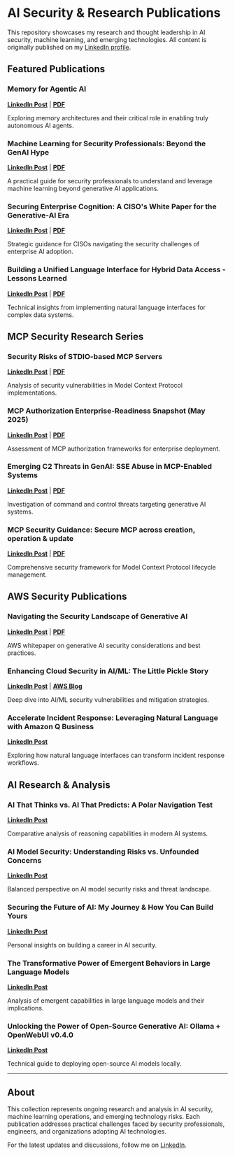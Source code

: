 # AI Security & Research Publications

This repository showcases my research and thought leadership in AI security, machine learning, and emerging technologies. All content is originally published on my [LinkedIn profile](https://www.linkedin.com/in/schwartz1375/).

## Featured Publications

### Memory for Agentic AI
**[LinkedIn Post](https://www.linkedin.com/posts/schwartz1375_memory-for-agentic-ai-activity-7367139808722296832-PUGD)** | **[PDF](./PDFs/Memory_for_Agentic_AI.pdf)**

Exploring memory architectures and their critical role in enabling truly autonomous AI agents.

### Machine Learning for Security Professionals: Beyond the GenAI Hype
**[LinkedIn Post](https://www.linkedin.com/posts/schwartz1375_machine-learning-for-security-professionals-activity-7352387765847695361-T1z-)** | **[PDF](./PDFs/Machine_Learning_for_Security_Professionals.pdf)**

A practical guide for security professionals to understand and leverage machine learning beyond generative AI applications.

### Securing Enterprise Cognition: A CISO's White Paper for the Generative-AI Era
**[LinkedIn Post](https://www.linkedin.com/posts/schwartz1375_securing-enterprise-cognition-activity-7343473748672479232-2VCM)** | **[PDF](./PDFs/Securing_Enterprise_Cognition.pdf)**

Strategic guidance for CISOs navigating the security challenges of enterprise AI adoption.

### Building a Unified Language Interface for Hybrid Data Access - Lessons Learned
**[LinkedIn Post](https://www.linkedin.com/posts/schwartz1375_building-a-unified-language-interface-for-activity-7338393846994665474-mOT4)** | **[PDF](./PDFs/Building_Unified_Language_Interface.pdf)**

Technical insights from implementing natural language interfaces for complex data systems.

## MCP Security Research Series

### Security Risks of STDIO-based MCP Servers
**[LinkedIn Post](https://www.linkedin.com/posts/schwartz1375_security-risks-of-stdio-based-mcp-activity-7329120823787610112-YBX6)** | **[PDF](./PDFs/Security_Risks_STDIO_MCP_Servers.pdf)**

Analysis of security vulnerabilities in Model Context Protocol implementations.

### MCP Authorization Enterprise-Readiness Snapshot (May 2025)
**[LinkedIn Post](https://www.linkedin.com/posts/schwartz1375_mcp-authorization-enterprise-readiness-snapshot-activity-7328748129120378881-Y5OQ)** | **[PDF](./PDFs/MCP_Authorization_Enterprise_Readiness.pdf)**

Assessment of MCP authorization frameworks for enterprise deployment.

### Emerging C2 Threats in GenAI: SSE Abuse in MCP-Enabled Systems
**[LinkedIn Post](https://www.linkedin.com/posts/schwartz1375_emerging-c2-threats-in-genai-activity-7325849599175266304-Sc5q)** | **[PDF](./PDFs/Emerging_C2_Threats_GenAI.pdf)**

Investigation of command and control threats targeting generative AI systems.

### MCP Security Guidance: Secure MCP across creation, operation & update
**[LinkedIn Post](https://www.linkedin.com/posts/schwartz1375_mcp-security-guidance-secure-mcp-across-activity-7322447744126590976-peEA)** | **[PDF](./PDFs/MCP_Security_Guidance.pdf)**

Comprehensive security framework for Model Context Protocol lifecycle management.

## AWS Security Publications

### Navigating the Security Landscape of Generative AI
**[LinkedIn Post](https://www.linkedin.com/posts/schwartz1375_navigating-the-security-landscape-of-generative-activity-7313568621031534592-hIDs)** | **[PDF](./PDFs/AWS_Navigating_Security_Landscape_GenAI.pdf)**

AWS whitepaper on generative AI security considerations and best practices.

### Enhancing Cloud Security in AI/ML: The Little Pickle Story
**[LinkedIn Post](https://www.linkedin.com/posts/schwartz1375_enhancing-cloud-security-in-aiml-the-little-activity-7310784679958183939-vTAY)** | **[AWS Blog](https://aws.amazon.com/blogs/security/enhancing-cloud-security-in-ai-ml-the-little-pickle-story/)**

Deep dive into AI/ML security vulnerabilities and mitigation strategies.

### Accelerate Incident Response: Leveraging Natural Language with Amazon Q Business
**[LinkedIn Post](https://www.linkedin.com/posts/schwartz1375_generativeai-amazonqbusiness-datadriven-activity-7310309983361843202-G_0e)**

Exploring how natural language interfaces can transform incident response workflows.

## AI Research & Analysis

### AI That Thinks vs. AI That Predicts: A Polar Navigation Test
**[LinkedIn Post](https://www.linkedin.com/posts/schwartz1375_ai-machinelearning-reasoningai-activity-7301363303379787777-Gqjg)**

Comparative analysis of reasoning capabilities in modern AI systems.

### AI Model Security: Understanding Risks vs. Unfounded Concerns
**[LinkedIn Post](https://www.linkedin.com/posts/schwartz1375_as-ai-advances-so-do-concerns-around-open-weight-activity-7299792779428151297-DK_a)**

Balanced perspective on AI model security risks and threat landscape.

### Securing the Future of AI: My Journey & How You Can Build Yours
**[LinkedIn Post](https://www.linkedin.com/posts/schwartz1375_in-this-article-i-explore-the-ever-evolving-activity-7293277443769991169-PEhw)**

Personal insights on building a career in AI security.

### The Transformative Power of Emergent Behaviors in Large Language Models
**[LinkedIn Post](https://www.linkedin.com/posts/schwartz1375_learn-how-emergent-behaviorslike-in-context-activity-7290183894169989123-ykcB)**

Analysis of emergent capabilities in large language models and their implications.

### Unlocking the Power of Open-Source Generative AI: Ollama + OpenWebUI v0.4.0
**[LinkedIn Post](https://www.linkedin.com/posts/schwartz1375_local-hosting-of-llm-models-has-become-increasingly-activity-7264804264357552128-JdxD)**

Technical guide to deploying open-source AI models locally.

---

## About

This collection represents ongoing research and analysis in AI security, machine learning operations, and emerging technology risks. Each publication addresses practical challenges faced by security professionals, engineers, and organizations adopting AI technologies.

For the latest updates and discussions, follow me on [LinkedIn](https://www.linkedin.com/in/schwartz1375/).
